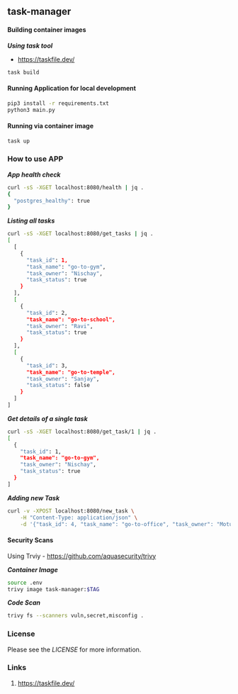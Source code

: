## task-manager

#### Building container images

***Using task tool***

* https://taskfile.dev/

```bash
task build
```

#### Running Application for local development

```bash
pip3 install -r requirements.txt
python3 main.py
```

#### Running via container image

```bash
task up
```

### How to use APP

***App health check***

```bash
curl -sS -XGET localhost:8080/health | jq .
{
  "postgres_healthy": true
}
```

***Listing all tasks***

```bash
curl -sS -XGET localhost:8080/get_tasks | jq .
[
  [
    {
      "task_id": 1,
      "task_name": "go-to-gym",
      "task_owner": "Nischay",
      "task_status": true
    }
  ],
  [
    {
      "task_id": 2,
      "task_name": "go-to-school",
      "task_owner": "Ravi",
      "task_status": true
    }
  ],
  [
    {
      "task_id": 3,
      "task_name": "go-to-temple",
      "task_owner": "Sanjay",
      "task_status": false
    }
  ]
]
```

***Get details of a single task***

```bash
curl -sS -XGET localhost:8080/get_task/1 | jq .
[
  {
    "task_id": 1,
    "task_name": "go-to-gym",
    "task_owner": "Nischay",
    "task_status": true
  }
]
```

***Adding new Task***

```bash
curl -v -XPOST localhost:8080/new_task \
    -H "Content-Type: application/json" \
    -d '{"task_id": 4, "task_name": "go-to-office", "task_owner": "Motu", "task_status": true }'
```

#### Security Scans
Using Trviy - https://github.com/aquasecurity/trivy

***Container Image***

```bash
source .env
trivy image task-manager:$TAG
```

***Code Scan***

```bash
trivy fs --scanners vuln,secret,misconfig .
```

### License

Please see the *LICENSE* for more information.

### Links
1. https://taskfile.dev/